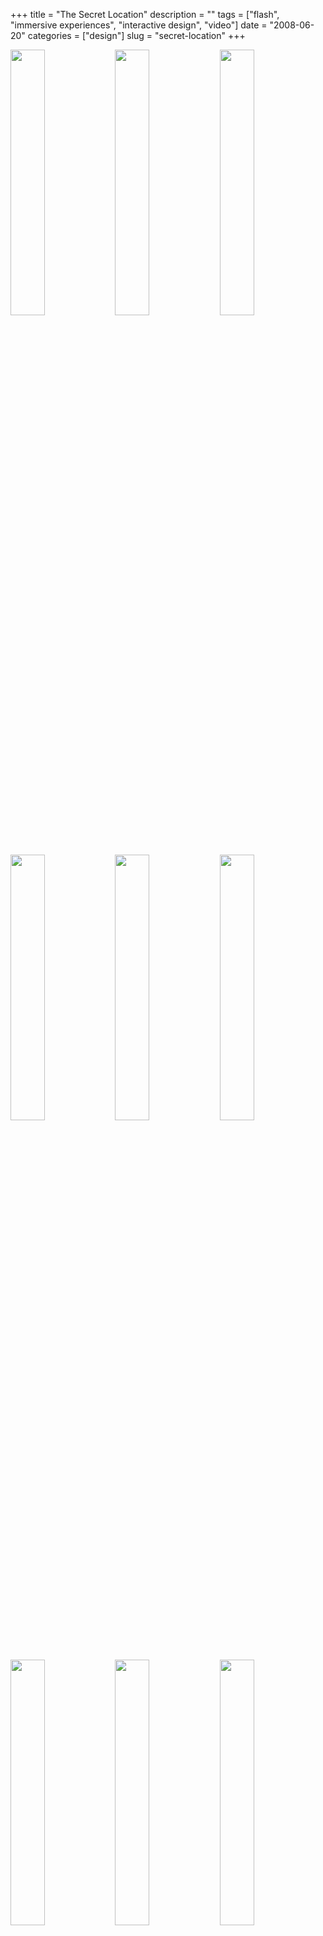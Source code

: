 +++
title = "The Secret Location"
description = ""
tags = ["flash", "immersive experiences", "interactive design", "video"]
date = "2008-06-20"
categories = ["design"]
slug = "secret-location"
+++


<div id="screens-thumbs" class="clearfix mt1-5">
<a href="//konigi.com/media/design/thesecretlocation-1.jpg" class="group" rel="group"><img src="//konigi.com/media/design/thesecretlocation-1.png" alt="" class="thumb" style="width: 33%; max-width: 33%;padding: 0 1px 1px 0" /></a><a href="//konigi.com/media/design/thesecretlocation-2.jpg" class="group" rel="group"><img src="//konigi.com/media/design/thesecretlocation-2.png" alt="" class="thumb" style="width: 33%; max-width: 33%;padding: 0 1px 1px 0" /></a><a href="//konigi.com/media/design/thesecretlocation-3.jpg" class="group" rel="group"><img src="//konigi.com/media/design/thesecretlocation-3.png" alt="" class="thumb" style="width: 33%; max-width: 33%;padding: 0 1px 1px 0" /></a><a href="//konigi.com/media/design/thesecretlocation-4.jpg" class="group" rel="group"><img src="//konigi.com/media/design/thesecretlocation-4.png" alt="" class="thumb" style="width: 33%; max-width: 33%;padding: 0 1px 1px 0" /></a><a href="//konigi.com/media/design/thesecretlocation-5.jpg" class="group" rel="group"><img src="//konigi.com/media/design/thesecretlocation-5.png" alt="" class="thumb" style="width: 33%; max-width: 33%;padding: 0 1px 1px 0" /></a><a href="//konigi.com/media/design/thesecretlocation-6.jpg" class="group" rel="group"><img src="//konigi.com/media/design/thesecretlocation-6.png" alt="" class="thumb" style="width: 33%; max-width: 33%;padding: 0 1px 1px 0" /></a><a href="//konigi.com/media/design/thesecretlocation-7.jpg" class="group" rel="group"><img src="//konigi.com/media/design/thesecretlocation-7.png" alt="" class="thumb" style="width: 33%; max-width: 33%;padding: 0 1px 1px 0" /></a><a href="//konigi.com/media/design/thesecretlocation-8.jpg" class="group" rel="group"><img src="//konigi.com/media/design/thesecretlocation-8.png" alt="" class="thumb" style="width: 33%; max-width: 33%;padding: 0 1px 1px 0" /></a><a href="//konigi.com/media/design/thesecretlocation-9.jpg" class="group" rel="group"><img src="//konigi.com/media/design/thesecretlocation-9.png" alt="" class="thumb" style="width: 33%; max-width: 33%;padding: 0 1px 1px 0" /></a>
</div>   
<p>The Secret Location is an agency that works on interactive, film, animation, and motion graphics. Their portfolio exemplifies their work, by providing an immersive flash experience around a conjured up story leading a character to follow a mysterious path that leads to the secret location. Luckily the story is short and engaging, because that location leads down the path to the real goods, the company site and portfolio. Once you summon the remote control in the lower left menu, you navigate with a pretty simple hierarchical tree to drill down into the portfolio. Very nicely conceived and realized interactive art direction here that reminds me of <a href="../notebook/rec-immersive-movie-ad.html">Rec movie site</a>.</p>
<p><a href="http://www.thesecretlocation.com/">http://www.thesecretlocation.com/</a></p>  
